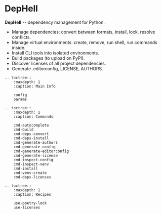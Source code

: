 # DepHell

**DepHell** -- dependency management for Python.

+ Manage dependencies: convert between formats, install, lock, resolve conflicts.
+ Manage virtual environments: create, remove, run shell, run commands inside.
+ Install CLI tools into isolated environments.
+ Build packages (to upload on PyPI).
+ Discover licenses of all project dependencies.
+ Generate .editorconfig, LICENSE, AUTHORS.

```eval_rst
.. toctree::
    :maxdepth: 1
    :caption: Main Info

    config
    params

.. toctree::
    :maxdepth: 1
    :caption: Commands

    cmd-autocomplete
    cmd-build
    cmd-deps-convert
    cmd-deps-install
    cmd-generate-authors
    cmd-generate-config
    cmd-generate-editorconfig
    cmd-generate-license
    cmd-inspect-config
    cmd-inspect-venv
    cmd-install
    cmd-venv-create
    cmd-deps-licenses

.. toctree::
    :maxdepth: 1
    :caption: Recipes

    use-poetry-lock
    use-licenses
```
